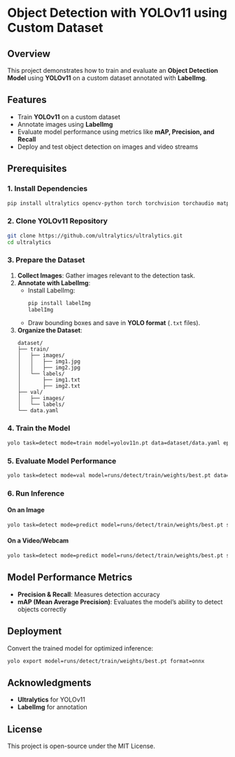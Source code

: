 # Object Detection with YOLOv11 using Custom Dataset

## Overview
This project demonstrates how to train and evaluate an **Object Detection Model** using **YOLOv11** on a custom dataset annotated with **LabelImg**.

## Features
- Train **YOLOv11** on a custom dataset
- Annotate images using **LabelImg**
- Evaluate model performance using metrics like **mAP, Precision, and Recall**
- Deploy and test object detection on images and video streams

## Prerequisites
### **1. Install Dependencies**
```bash
pip install ultralytics opencv-python torch torchvision torchaudio matplotlib labelImg
```

### **2. Clone YOLOv11 Repository**
```bash
git clone https://github.com/ultralytics/ultralytics.git
cd ultralytics
```

### **3. Prepare the Dataset**
1. **Collect Images**: Gather images relevant to the detection task.
2. **Annotate with LabelImg**:
   - Install LabelImg:  
     ```bash
     pip install labelImg
     labelImg
     ```
   - Draw bounding boxes and save in **YOLO format** (`.txt` files).
3. **Organize the Dataset**:
   ```
   dataset/
   ├── train/
   │   ├── images/
   │   │   ├── img1.jpg
   │   │   ├── img2.jpg
   │   └── labels/
   │       ├── img1.txt
   │       ├── img2.txt
   ├── val/
   │   ├── images/
   │   └── labels/
   └── data.yaml
   ```

### **4. Train the Model**
```bash
yolo task=detect mode=train model=yolov11n.pt data=dataset/data.yaml epochs=50 imgsz=640
```

### **5. Evaluate Model Performance**
```bash
yolo task=detect mode=val model=runs/detect/train/weights/best.pt data=dataset/data.yaml
```

### **6. Run Inference**
#### **On an Image**
```bash
yolo task=detect mode=predict model=runs/detect/train/weights/best.pt source=path/to/image.jpg
```
#### **On a Video/Webcam**
```bash
yolo task=detect mode=predict model=runs/detect/train/weights/best.pt source=0
```

## Model Performance Metrics
- **Precision & Recall**: Measures detection accuracy
- **mAP (Mean Average Precision)**: Evaluates the model’s ability to detect objects correctly

## Deployment
Convert the trained model for optimized inference:
```bash
yolo export model=runs/detect/train/weights/best.pt format=onnx
```

## Acknowledgments
- **Ultralytics** for YOLOv11
- **LabelImg** for annotation

## License
This project is open-source under the MIT License.
